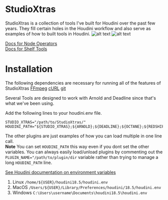 # StudioXtras

StudioXtras is a collection of tools I've built for Houdini over the past few years. They fill certain holes in the Houdini workflow and also serve as examples of how to built tools in Houdini.
![alt text](https://github.com/jbartolozzi/StudioXtras/blob/main/img/studio_xtras.jpg?raw=true)
![alt text](https://github.com/jbartolozzi/StudioXtras/blob/main/img/studio_xtras.png?raw=true)

[Docs for Node Operators](https://github.com/jbartolozzi/StudioXtras/tree/main/otls)\
[Docs for Shelf Tools](https://github.com/jbartolozzi/StudioXtras/tree/main/toolbar)


# Installation

The following dependencies are necessary for running all of the features of StudioXtras
[FFmpeg](https://www.ffmpeg.org/) [cURL](https://curl.se/download.html) [git](https://git-scm.com/download/win)

Several Tools are designed to work with Arnold and Deadline since that's what we've been using.

Add the following lines to your houdini.env file. 
```
STUDIO_XTRAS="/path/to/StudioXtras/"
HOUDINI_PATH="${STUDIO_XTRAS};${ARNOLD};${DEADLINE};${OCTANE};${REDSHIFT};&"
```
The other plugins are just examples of how you can load multiple in one line call.\
**Note** You can set `HOUDINI_PATH` this way even if you dont set the other variables. 
You can always easily load/unload plugins by commenting out the `PLUGIN_NAME="/path/to/plugin/dir` 
variable rather than trying to manage a long `HOUDINI_PATH` line.

[See Houdini documentation on environment variables](https://www.sidefx.com/docs/houdini/basics/config_env.html)
1. Linux   `/home/${USER}/houdini18.5/houdini.env`
2. MacOS   `/Users/${USER}/Library/Preferences/houdini/18.5/houdini.env`
3. Windows `C:\Users\username\Documents\houdini18.5\houdini.env`

